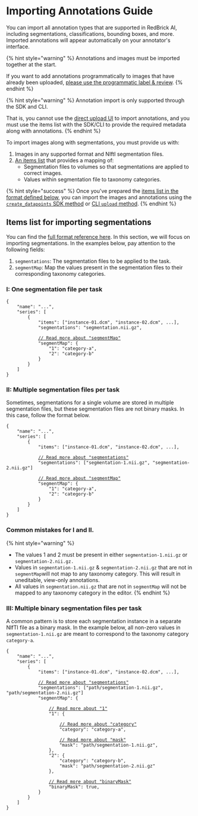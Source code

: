 # Importing Annotations Guide

You can import all annotation types that are supported in RedBrick AI, including segmentations, classifications, bounding boxes, and more. Imported annotations will appear automatically on your annotator's interface.

{% hint style="warning" %}
Annotations and images must be imported together at the start.&#x20;

If you want to add annotations programmatically to images that have already been uploaded, [please use the programmatic label & review](sdk-overview/programmatic-label-and-review.md).
{% endhint %}

{% hint style="warning" %}
Annotation import is only supported through the SDK and CLI.&#x20;

That is, you cannot use the [direct upload UI](../importing-data/direct-data-upload.md) to import annotations, and you must use the items list with the SDK/CLI to provide the required metadata along with annotations.
{% endhint %}

To import images along with segmentations, you must provide us with:

1. Images in any supported format and NIftI segmentation files.
2. [An items list](importing-annotations-guide.md#items-list-for-importing-segmentations) that provides a mapping of:
   * Segmentation files to volumes so that segmentations are applied to correct images.
   * Values within segmentation file to taxonomy categories.

{% hint style="success" %}
Once you've prepared the [items list in the format defined below](importing-annotations-guide.md#items-list-for-importing-segmentations), you can import the images and annotations using the [`create_datapoints` SDK method](sdk-overview/importing-data-and-annotations.md) or [CLI `upload` method](cli-overview/import-data-and-annotations.md).
{% endhint %}

## Items list for importing segmentations

You can find the [full format reference here](formats/full-format-reference.md#items-list-and-tasks.json). In this section, we will focus on importing segmentations. In the examples below, pay attention to the following fields:&#x20;

1. `segmentations`: The segmentation files to be applied to the task.
2. `segmentMap`: Map the values present in the segmentation files to their corresponding taxonomy categories.

### I: One segmentation file per task

<pre class="language-json" data-line-numbers><code class="lang-json">{
    "name": "...", 
    "series": [
        {
            "items": ["instance-01.dcm", "instance-02.dcm", ...],
            "segmentations": "segmentation.nii.gz",
            
            <a data-footnote-ref href="#user-content-fn-1">// Read more about "segmentMap"</a>
            "segmentMap": {
                "1": "category-a", 
                "2": "category-b"
            }
        }
    ]
}
</code></pre>

### II: Multiple segmentation files per task

Sometimes, segmentations for a single volume are stored in multiple segmentation files, but these segmentation files are not binary masks. In this case, follow the format below.

<pre class="language-json5"><code class="lang-json5">{
    "name": "...", 
    "series": [
        {
            "items": ["instance-01.dcm", "instance-02.dcm", ...],
            
            <a data-footnote-ref href="#user-content-fn-2">// Read more about "segmentations"</a>
            "segmentations": ["segmentation-1.nii.gz", "segmentation-2.nii.gz"]
            
            <a data-footnote-ref href="#user-content-fn-3">// Read more about "segmentMap"</a>
            "segmentMap": {
                "1": "category-a", 
                "2": "category-b"
            }
        }
    ]
}
</code></pre>

### Common mistakes for I and II.&#x20;

{% hint style="warning" %}
* The values 1 and 2 must be present in either `segmentation-1.nii.gz` or `segmentation-2.nii.gz.`
* Values in `segmentation-1.nii.gz` & `segmentation-2.nii.gz` that are not in `segmentMap`will not map to any taxonomy category. This will result in uneditable, view-only annotations.
* All values in `segmentation.nii.gz` that are not in `segmentMap` will not be mapped to any taxonomy category in the editor.
{% endhint %}

### III: Multiple binary segmentation files per task

A common pattern is to store each segmentation instance in a separate NIfTI file as a binary mask. In the example below, all non-zero values in `segmentation-1.nii.gz` are meant to correspond to the taxonomy category `category-a`.&#x20;

<pre class="language-json"><code class="lang-json">{
    "name": "...", 
    "series": [
        {
            "items": ["instance-01.dcm", "instance-02.dcm", ...],
            
            <a data-footnote-ref href="#user-content-fn-4">// Read more about "segmentations"</a>
            "segmentations": ["path/segmentation-1.nii.gz", "path/segmentation-2.nii.gz"]
            "segmentMap": {
            
                <a data-footnote-ref href="#user-content-fn-5">// Read more about "1"</a>
                "1": {
                
                    <a data-footnote-ref href="#user-content-fn-6">// Read more about "category"</a>
                    "category": "category-a", 
                    
                    <a data-footnote-ref href="#user-content-fn-7">// Read more about "mask"</a>
                    "mask": "path/segmentation-1.nii.gz",                 
                }, 
                "2": {
                    "category": "category-b", 
                    "mask": "path/segmentation-2.nii.gz"
                }, 
                
                <a data-footnote-ref href="#user-content-fn-8">// Read more about "binaryMask"</a>
                "binaryMask": true,
            }
        }
    ]
}
</code></pre>

[^1]: All "1" within segmentation.nii will map to "category-a".

[^2]: The masks here are not necessarily binary masks, i.e., they might have multiple values within them. \
    \
    The mapping between value and category should be stable across files.&#x20;

[^3]: All "1" within both segmentation files will map to "category-a".

[^4]: For this example, each segmentation file is a binary mask, i.e., all non-zero values in a file will be mapped to a single category.

[^5]: When exported, this segmentation will be represented by "1" in the exported NIfTI.

[^6]: This segmentation will be mapped to "category". The "category" must exist in your Project's Taxonomy.

[^7]: This mapping will apply to the segmentation file defined by "mask".

[^8]: This defines that all segmentation files are binary masks, i.e., all non-zero values represent a single category.&#x20;

